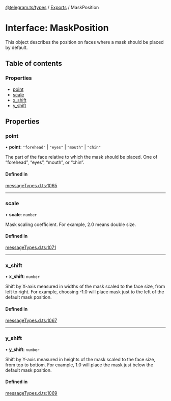 [@telegram.ts/types](../README.md) / [Exports](../modules.md) / MaskPosition

# Interface: MaskPosition

This object describes the position on faces where a mask should be placed by default.

## Table of contents

### Properties

- [point](MaskPosition.md#point)
- [scale](MaskPosition.md#scale)
- [x\_shift](MaskPosition.md#x_shift)
- [y\_shift](MaskPosition.md#y_shift)

## Properties

### point

• **point**: ``"forehead"`` \| ``"eyes"`` \| ``"mouth"`` \| ``"chin"``

The part of the face relative to which the mask should be placed. One of “forehead”, “eyes”, “mouth”, or “chin”.

#### Defined in

[messageTypes.d.ts:1065](https://github.com/telegramsjs/types/blob/d08200f/src/messageTypes.d.ts#L1065)

___

### scale

• **scale**: `number`

Mask scaling coefficient. For example, 2.0 means double size.

#### Defined in

[messageTypes.d.ts:1071](https://github.com/telegramsjs/types/blob/d08200f/src/messageTypes.d.ts#L1071)

___

### x\_shift

• **x\_shift**: `number`

Shift by X-axis measured in widths of the mask scaled to the face size, from left to right. For example, choosing -1.0 will place mask just to the left of the default mask position.

#### Defined in

[messageTypes.d.ts:1067](https://github.com/telegramsjs/types/blob/d08200f/src/messageTypes.d.ts#L1067)

___

### y\_shift

• **y\_shift**: `number`

Shift by Y-axis measured in heights of the mask scaled to the face size, from top to bottom. For example, 1.0 will place the mask just below the default mask position.

#### Defined in

[messageTypes.d.ts:1069](https://github.com/telegramsjs/types/blob/d08200f/src/messageTypes.d.ts#L1069)
